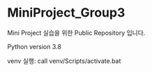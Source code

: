 # MiniProject_Group3
Mini Project 실습을 위한 Public Repository 입니다.

Python version 3.8

venv 실행:
call venv/Scripts/activate.bat 